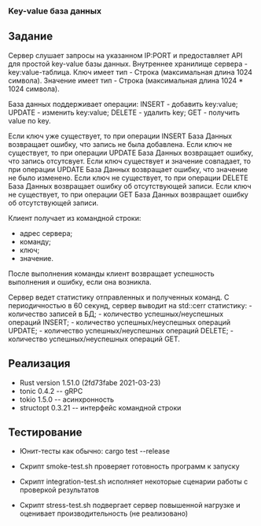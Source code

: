 ### Key-value база данных

## Задание

Cервер слушает запросы на указанном IP:PORT и предоставляет API для
простой key-value базы данных.  Внутреннее хранилище сервера -
key:value-таблица.  Ключ имеет тип - Строка (максимальная длина 1024
символа).  Значение имеет тип - Строка (максимальная длина 1024 * 1024
символа).

База данных поддерживает операции:
    INSERT - добавить key:value;
    UPDATE - изменить key:value;
    DELETE - удалить key;
    GET - получить value по key.

Если ключ уже существует, то при операции INSERT База Данных возвращает ошибку, что запись не была добавлена.
Если ключ не существует, то при операции UPDATE База Данных возвращает ошибку, что запись отсутсвует.
Если ключ существует и значение совпадает, то при операции UPDATE База Данных возвращает ошибку, что значение не было изменено.
Если ключ не существует, то при операции DELETE База Данных возвращает ошибку об отсутствующей записи.
Если ключ не существует, то при операции GET База Данных возвращает ошибку об отсутствующей записи.

Клиент получает из командной строки:
   - адрес сервера;
   - команду;
   - ключ;
   - значение.

После выполнения команды клиент возвращает успешность выполнения и ошибку, если она возникла.

Сервер ведет статистику отправленных и полученных команд.
С периодичностью в 60 секунд, сервер выводит на std::cerr статистику:
    - количество записей в БД;
    - количество успешных/неуспешных операций INSERT;
    - количество успешных/неуспешных операций UPDATE;
    - количество успешных/неуспешных операций DELETE;
    - количество успешных/неуспешных операций GET.

## Реализация

* Rust version 1.51.0 (2fd73fabe 2021-03-23)
* tonic 0.4.2 -- gRPC
* tokio 1.5.0 -- асинхронность
* structopt 0.3.21 -- интерфейс командной строки

## Тестирование

* Юнит-тесты как обычно: cargo test --release

* Скрипт smoke-test.sh проверяет готовность программ к запуску

* Скрипт integration-test.sh исполняет некоторые сценарии работы с проверкой результатов

* Скрипт stress-test.sh подвергает сервер повышенной нагрузке и оценивает производительность (не реализовано)
